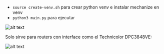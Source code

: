 - `source create-venv.sh` para crear python venv e instalar mechanize en venv
- `python3 main.py` para ejecutar

![alt text](https://raw.githubusercontent.com/wencha/mechanize1/master/captura.png)

Solo sirve para routers con interface como el Technicolor DPC3848VE:

![alt text](https://raw.githubusercontent.com/wencha/mechanize1/master/captura-router.png)
